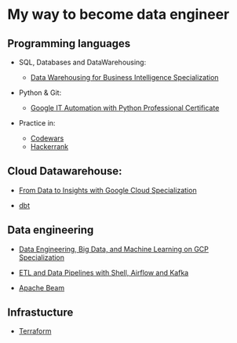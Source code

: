 # My way to become data engineer


## Programming languages
* SQL, Databases and DataWarehousing:
	- [Data Warehousing for Business Intelligence Specialization](https://www.coursera.org/specializations/data-warehousing#courses)

* Python & Git:
	* [Google IT Automation with Python Professional Certificate](https://www.coursera.org/professional-certificates/google-it-automation)


* Practice in:
  - [Codewars](https://www.codewars.com/)
  - [Hackerrank](https://www.hackerrank.com/)


## Cloud Datawarehouse:

* [From Data to Insights with Google Cloud Specialization](https://www.coursera.org/specializations/from-data-to-insights-google-cloud-platform?)

* [dbt](https://courses.getdbt.com/collections) 


## Data engineering

* [Data Engineering, Big Data, and Machine Learning on GCP Specialization](https://www.coursera.org/specializations/gcp-data-machine-learning)

* [ETL and Data Pipelines with Shell, Airflow and Kafka](https://www.coursera.org/learn/etl-and-data-pipelines-shell-airflow-kafka#about)
	
* [Apache Beam](https://beam.apache.org/documentation/programming-guide/)


## Infrastucture

* [Terraform](https://learn.hashicorp.com/terraform?utm_source=terraform_io)
